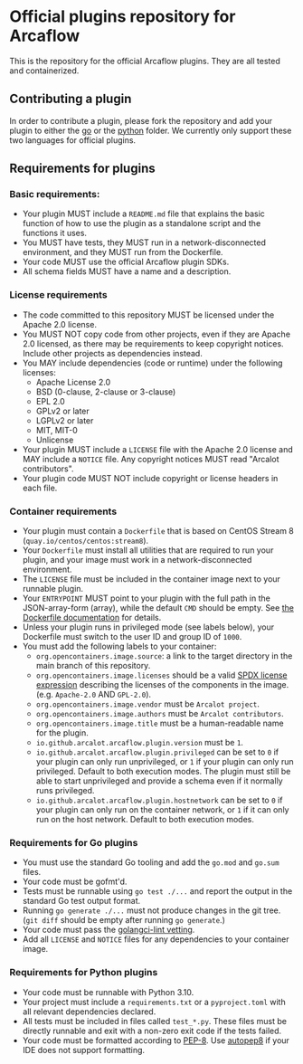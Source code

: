# Official plugins repository for Arcaflow

This is the repository for the official Arcaflow plugins. They are all tested and containerized.

## Contributing a plugin

In order to contribute a plugin, please fork the repository and add your plugin to either the [go](go) or the [python](python) folder. We currently only support these two languages for official plugins.

## Requirements for plugins

### Basic requirements:

- Your plugin MUST include a `README.md` file that explains the basic function of how to use the plugin as a standalone script and the functions it uses.
- You MUST have tests, they MUST run in a network-disconnected environment, and they MUST run from the Dockerfile.
- Your code MUST use the official Arcaflow plugin SDKs.
- All schema fields MUST have a name and a description.

### License requirements

- The code committed to this repository MUST be licensed under the Apache 2.0 license.
- You MUST NOT copy code from other projects, even if they are Apache 2.0 licensed, as there may be requirements to keep copyright notices. Include other projects as dependencies instead.
- You MAY include dependencies (code or runtime) under the following licenses:
  - Apache License 2.0
  - BSD (0-clause, 2-clause or 3-clause)
  - EPL 2.0
  - GPLv2 or later
  - LGPLv2 or later
  - MIT, MIT-0
  - Unlicense
- Your plugin MUST include a `LICENSE` file with the Apache 2.0 license and MAY include a `NOTICE` file. Any copyright notices MUST read "Arcalot contributors".
- Your plugin code MUST NOT include copyright or license headers in each file.

### Container requirements

- Your plugin must contain a `Dockerfile` that is based on CentOS Stream 8 (`quay.io/centos/centos:stream8`).
- Your `Dockerfile` must install all utilities that are required to run your plugin, and your image must work in a network-disconnected environment.
- The `LICENSE` file must be included in the container image next to your runnable plugin.
- Your `ENTRYPOINT` MUST point to your plugin with the full path in the JSON-array-form (array), while the default `CMD` should be empty. See [the Dockerfile documentation](https://docs.docker.com/engine/reference/builder/#understand-how-cmd-and-entrypoint-interact) for details.
- Unless your plugin runs in privileged mode (see labels below), your Dockerfile must switch to the user ID and group ID of `1000`.
- You must add the following labels to your container:
  - `org.opencontainers.image.source`: a link to the target directory in the main branch of this repository.
  - `org.opencontainers.image.licenses` should be a valid [SPDX license expression](https://spdx.dev/spdx-specification-21-web-version/#h.jxpfx0ykyb60) describing the licenses of the components in the image. (e.g. `Apache-2.0` AND `GPL-2.0`).
  - `org.opencontainers.image.vendor` must be `Arcalot project`.
  - `org.opencontainers.image.authors` must be `Arcalot contributors`.
  - `org.opencontainers.image.title` must be a human-readable name for the plugin.
  - `io.github.arcalot.arcaflow.plugin.version` must be `1`.
  - `io.github.arcalot.arcaflow.plugin.privileged` can be set to `0` if your plugin can only run unprivileged, or `1` if your plugin can only run privileged. Default to both execution modes. The plugin must still be able to start unprivileged and provide a schema even if it normally runs privileged.
  - `io.github.arcalot.arcaflow.plugin.hostnetwork` can be set to `0` if your plugin can only run on the container network, or `1` if it can only run on the host network. Default to both execution modes.

### Requirements for Go plugins

- You must use the standard Go tooling and add the `go.mod` and `go.sum` files.
- Your code must be gofmt'd.
- Tests must be runnable using `go test ./...` and report the output in the standard Go test output format.
- Running `go generate ./...` must not produce changes in the git tree. (`git diff` should be empty after running `go generate`.)
- Your code must pass the [golangci-lint vetting](go/.golangci.yml).
- Add all `LICENSE` and `NOTICE` files for any dependencies to your container image.

### Requirements for Python plugins

- Your code must be runnable with Python 3.10.
- Your project must include a `requirements.txt` or a `pyproject.toml` with all relevant dependencies declared.
- All tests must be included in files called `test_*.py`. These files must be directly runnable and exit with a non-zero exit code if the tests failed.
- Your code must be formatted according to [PEP-8](https://peps.python.org/pep-0008/). Use [autopep8](https://pypi.org/project/autopep8/) if your IDE does not support formatting.
